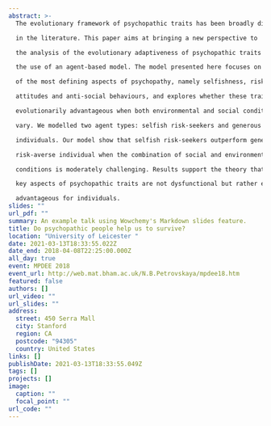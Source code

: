 ```yaml
---
abstract: >-
  The evolutionary framework of psychopathic traits has been broadly discussed

  in the literature. This paper aims at bringing a new perspective to

  the analysis of the evolutionary adaptiveness of psychopathic traits through

  the use of an agent-based model. The model presented here focuses on some

  of the most defining aspects of psychopathy, namely selfishness, risk-seeking

  attitudes and anti-social behaviours, and explores whether these traits are

  evolutionarily advantageous when both environmental and social conditions

  vary. We modelled two agent types: selfish risk-seekers and generous riskaverse

  individuals. Our model show that selfish risk-seekers outperform generous

  risk-averse individual when the combination of social and environmental

  conditions is moderately challenging. Results support the theory that

  key aspects of psychopathic traits are not dysfunctional but rather evolutionarily

  advantageous for individuals.
slides: ""
url_pdf: ""
summary: An example talk using Wowchemy's Markdown slides feature.
title: Do psychopathic people help us to survive?
location: "University of Leicester "
date: 2021-03-13T18:33:55.022Z
date_end: 2018-04-08T22:25:00.000Z
all_day: true
event: MPDEE 2018
event_url: http://web.mat.bham.ac.uk/N.B.Petrovskaya/mpdee18.htm
featured: false
authors: []
url_video: ""
url_slides: ""
address:
  street: 450 Serra Mall
  city: Stanford
  region: CA
  postcode: "94305"
  country: United States
links: []
publishDate: 2021-03-13T18:33:55.049Z
tags: []
projects: []
image:
  caption: ""
  focal_point: ""
url_code: ""
---
```

